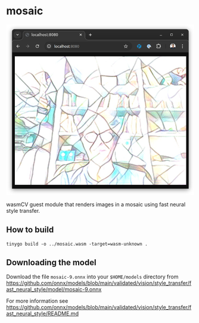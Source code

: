 # mosaic

![mosaic](../../images/mosaic-processor.png)

wasmCV guest module that renders images in a mosaic using fast neural style transfer.

## How to build

```shell
tinygo build -o ../mosaic.wasm -target=wasm-unknown .
```

## Downloading the model

Download the file `mosaic-9.onnx` into your `$HOME/models` directory from https://github.com/onnx/models/blob/main/validated/vision/style_transfer/fast_neural_style/model/mosaic-9.onnx

For more information see https://github.com/onnx/models/blob/main/validated/vision/style_transfer/fast_neural_style/README.md
